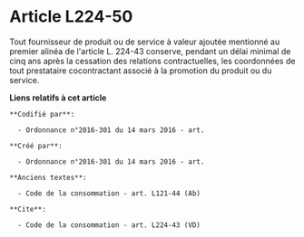 # Article L224-50

Tout fournisseur de produit ou de service à valeur ajoutée mentionné au premier alinéa de l'article L. 224-43 conserve,
pendant un délai minimal de cinq ans après la cessation des relations contractuelles, les coordonnées de tout prestataire
cocontractant associé à la promotion du produit ou du service.

**Liens relatifs à cet article**

	**Codifié par**:

	  - Ordonnance n°2016-301 du 14 mars 2016 - art.

	**Créé par**:

	  - Ordonnance n°2016-301 du 14 mars 2016 - art.

	**Anciens textes**:

	  - Code de la consommation - art. L121-44 (Ab)

	**Cite**:

	  - Code de la consommation - art. L224-43 (VD)
